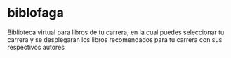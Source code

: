 # biblofaga
Biblioteca virtual para libros de tu carrera, en la cual puedes seleccionar tu carrera y se desplegaran los libros recomendados para tu carrera con sus respectivos autores
